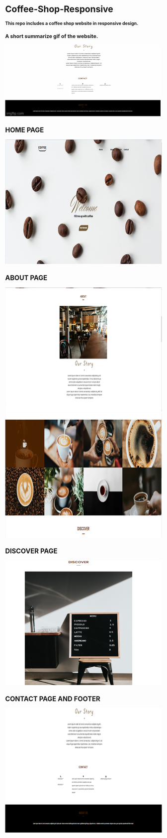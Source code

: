 # Coffee-Shop-Responsive
 <h4>This repo includes a coffee shop website in responsive design.</h4>
 
<h3>A short summarize gif of the website.</h3>

![](screenshots/gif.gif)


<h2> HOME PAGE</h2>
<img style="width:700px;height:400px" src="screenshots/main.png">

<h2> ABOUT PAGE</h2>
<img style="width:700px;height:400px" src="screenshots/about.png">

<img style="width:700px;height:400px" src="screenshots/about2.png">

<h2> DISCOVER PAGE</h2>
<img style="width:700px;height:400px" src="screenshots/discover.png">

<h2> CONTACT PAGE AND FOOTER</h2>
<img style="width:700px;height:400px" src="screenshots/contact and footer.png">
